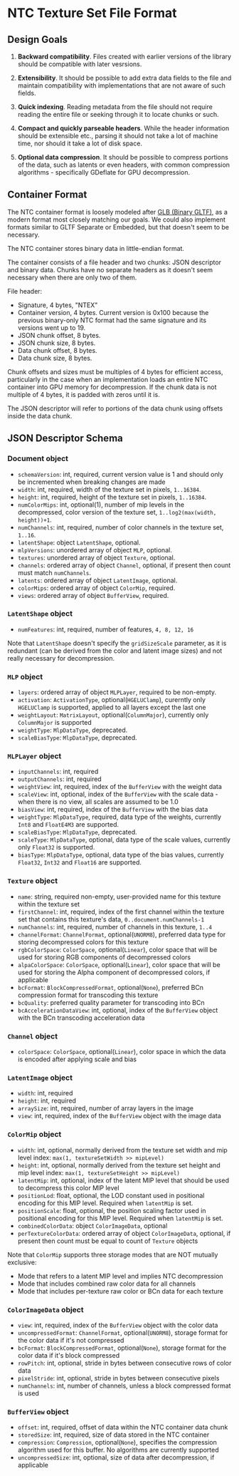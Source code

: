 # NTC Texture Set File Format

## Design Goals

1. **Backward compatibility**. Files created with earlier versions of the library should be compatible with later vesrsions.

2. **Extensibility**. It should be possible to add extra data fields to the file and maintain compatibility with implementations that are not aware of such fields.

3. **Quick indexing**. Reading metadata from the file should not require reading the entire file or seeking through it to locate chunks or such.

4. **Compact and quickly parseable headers**. While the header information should be extensible etc., parsing it should not take a lot of machine time, nor should it take a lot of disk space.

5. **Optional data compression**. It should be possible to compress portions of the data, such as latents or even headers, with common compression algorithms - specifically GDeflate for GPU decompression.


## Container Format

The NTC container format is loosely modeled after [GLB (Binary GLTF)](https://registry.khronos.org/glTF/specs/2.0/glTF-2.0.html#glb-file-format-specification), as a modern format most closely matching our goals. We could also implement formats similar to GLTF Separate or Embedded, but that doesn't seem to be necessary.

The NTC container stores binary data in little-endian format.

The container consists of a file header and two chunks: JSON descriptor and binary data. Chunks have no separate headers as it doesn't seem necessary when there are only two of them.

File header:

- Signature, 4 bytes, "NTEX"
- Container version, 4 bytes. Current version is 0x100 because the previous binary-only NTC format had the same signature and its versions went up to 19.
- JSON chunk offset, 8 bytes.
- JSON chunk size, 8 bytes.
- Data chunk offset, 8 bytes.
- Data chunk size, 8 bytes.

Chunk offsets and sizes must be multiples of 4 bytes for efficient access, particularly in the case when an implementation loads an entire NTC container into GPU memory for decompression. If the chunk data is not multiple of 4 bytes, it is padded with zeros until it is.

The JSON descriptor will refer to portions of the data chunk using offsets inside the data chunk.

## JSON Descriptor Schema

### Document object

- `schemaVersion`: int, required, current version value is 1 and should only be incremented when breaking changes are made
- `width`: int, required, width of the texture set in pixels, `1..16384`.
- `height`: int, required, height of the texture set in pixels, `1..16384`.
- `numColorMips`: int, optional(1), number of mip levels in the decompressed, color version of the texture set, `1..log2(max(width, height))+1`.
- `numChannels`: int, required, number of color channels in the texture set, `1..16`.
- `latentShape`: object `LatentShape`, optional.
- `mlpVersions`: unordered array of object `MLP`, optional.
- `textures`: unordered array of object `Texture`, optional.
- `channels`: ordered array of object `Channel`, optional, if present then count must match `numChannels`.
- `latents`: ordered array of object `LatentImage`, optional.
- `colorMips`: ordered array of object `ColorMip`, required.
- `views`: ordered array of object `BufferView`, required.

### `LatentShape` object

- `numFeatures`: int, required, number of features, `4, 8, 12, 16`

Note that `LatentShape` doesn't specify the `gridSizeScale` parameter, as it is redundant (can be derived from the color and latent image sizes) and not really necessary for decompression.

### `MLP` object

- `layers`: ordered array of object `MLPLayer`, required to be non-empty.
- `activation`: `ActivationType`, optional(`HGELUClamp`), curerntly only `HGELUClamp` is supported, applied to all layers except the last one
- `weightLayout`: `MatrixLayout`, optional(`ColumnMajor`), currently only `ColumnMajor` is supported
- `weightType`: `MlpDataType`, deprecated.
- `scaleBiasType`: `MlpDataType`, deprecated.

### `MLPLayer` object

- `inputChannels`: int, required
- `outputChannels`: int, required
- `weightView`: int, required, index of the `BufferView` with the weight data
- `scaleView`: int, optional, index of the `BufferView` with the scale data - when there is no view, all scales are assumed to be 1.0
- `biasView`: int, required, index of the `BufferView` with the bias data
- `weightType`: `MlpDataType`, required, data type of the weights, currently `Int8` and `FloatE4M3` are supported.
- `scaleBiasType`: `MlpDataType`, deprecated.
- `scaleType`: `MlpDataType`, optional, data type of the scale values, currently only `Float32` is supported.
- `biasType`: `MlpDataType`, optional, data type of the bias values, currently `Float32`, `Int32` and `Float16` are supported.

### `Texture` object

- `name`: string, required non-empty, user-provided name for this texture within the texture set
- `firstChannel`: int, required, index of the first channel within the texture set that contains this texture's data, `0..document.numChannels-1`
- `numChannels`: int, required, number of channels in this texture, `1..4`
- `channelFormat`: `ChannelFormat`, optional(`UNORM8`), preferred data type for storing decompressed colors for this texture
- `rgbColorSpace`: `ColorSpace`, optional(`Linear`), color space that will be used for storing RGB components of decompressed colors
- `alpaColorSpace`: `ColorSpace`, optional(`Linear`), color space that will be used for storing the Alpha component of decompressed colors, if applicable
- `bcFormat`: `BlockCompressedFormat`, optional(`None`), preferred BCn compression format for transcoding this texture
- `bcQuality`: preferred quality parameter for transcoding into BCn
- `bcAccelerationDataView`: int, optional, index of the `BufferView` object with the BCn transcoding acceleration data

### `Channel` object

- `colorSpace`: `ColorSpace`, optional(`Linear`), color space in which the data is encoded after applying scale and bias

### `LatentImage` object

- `width`: int, required
- `height`: int, required
- `arraySize`: int, required, number of array layers in the image
- `view`: int, required, index of the `BufferView` object with the image data

### `ColorMip` object

- `width`: int, optional, normally derived from the texture set width and mip level index: `max(1, textureSetWidth >> mipLevel)`
- `height`: int, optional, normally derived from the texture set height and mip level index: `max(1, textureSetHeight >> mipLevel)`
- `latentMip`: int, optional, index of the latent MIP level that should be used to decompress this color MIP level
- `positionLod`: float, optional, the LOD constant used in positional encoding for this MIP level. Required when `latentMip` is set.
- `positionScale`: float, optional, the position scaling factor used in positional encoding for this MIP level. Required when `latentMip` is set.
- `combinedColorData`: object `ColorImageData`, optional
- `perTextureColorData`: ordered array of object `ColorImageData`, optional, if present then count must be equal to count of `Texture` objects

Note that `ColorMip` supports three storage modes that are NOT mutually exclusive:

- Mode that refers to a latent MIP level and implies NTC decompression
- Mode that includes combined raw color data for all channels
- Mode that includes per-texture raw color or BCn data for each texture

### `ColorImageData` object

- `view`: int, required, index of the `BufferView` object with the color data
- `uncompressedFormat`: `ChannelFormat`, optional(`UNORM8`), storage format for the color data if it's not compressed
- `bcFormat`: `BlockCompressedFormat`, optional(`None`), storage format for the color data if it's block compressed
- `rowPitch`: int, optional, stride in bytes between consecutive rows of color data
- `pixelStride`: int, optional, stride in bytes between consecutive pixels
- `numChannels`: int, number of channels, unless a block compressed format is used

### `BufferView` object

- `offset`: int, required, offset of data within the NTC container data chunk
- `storedSize`: int, required, size of data stored in the NTC container
- `compression`: `Compression`, optional(`None`), specifies the compression algorithm used for this buffer. No algorithms are currently supported
- `uncompressedSize`: int, optional, size of data after decompression, if applicable
